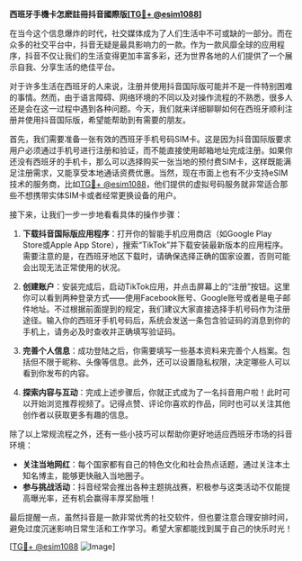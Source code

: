 **西班牙手機卡怎麽註冊抖音國際版[[TG💪+ @esim1088](https://t.me/s/esim1088)]**

在当今这个信息爆炸的时代，社交媒体成为了人们生活中不可或缺的一部分。而在众多的社交平台中，抖音无疑是最具影响力的一款。作为一款风靡全球的应用程序，抖音不仅让我们的生活变得更加丰富多彩，还为世界各地的人们提供了一个展示自我、分享生活的绝佳平台。

对于许多生活在西班牙的人来说，注册并使用抖音国际版可能并不是一件特别困难的事情。然而，由于语言障碍、网络环境的不同以及对操作流程的不熟悉，很多人还是会在这一过程中遇到各种问题。今天，我们就来详细聊聊如何在西班牙顺利注册并使用抖音国际版，希望能帮助到有需要的朋友。

首先，我们需要准备一张有效的西班牙手机号码SIM卡。这是因为抖音国际版要求用户必须通过手机号进行注册和验证，而不能直接使用邮箱地址完成注册。如果你还没有西班牙的手机卡，那么可以选择购买一张当地的预付费SIM卡，这样既能满足注册需求，又能享受本地通话资费优惠。当然，现在市面上也有不少支持eSIM技术的服务商，比如[TG💪+ @esim1088](https://t.me/s/esim1088)，他们提供的虚拟号码服务就非常适合那些不想携带实体SIM卡或者经常更换设备的用户。

接下来，让我们一步一步地看看具体的操作步骤：

1. **下载抖音国际版应用程序**：打开你的智能手机应用商店（如Google Play Store或Apple App Store），搜索“TikTok”并下载安装最新版本的应用程序。需要注意的是，在西班牙地区下载时，请确保选择正确的国家设置，否则可能会出现无法正常使用的状况。

2. **创建账户**：安装完成后，启动TikTok应用，并点击屏幕上的“注册”按钮。这里你可以看到两种登录方式——使用Facebook账号、Google账号或者是电子邮件地址。不过根据前面提到的规定，我们建议大家直接选择手机号码作为注册途径。输入你的西班牙手机号码后，系统会发送一条包含验证码的消息到你的手机上，请务必及时查收并正确填写验证码。

3. **完善个人信息**：成功登陆之后，你需要填写一些基本资料来完善个人档案。包括但不限于昵称、头像等信息。此外，还可以设置隐私权限，决定哪些人可以看到你发布的内容。

4. **探索内容与互动**：完成上述步骤后，你就正式成为了一名抖音用户啦！此时可以开始浏览推荐视频了。记得点赞、评论你喜欢的作品，同时也可以关注其他创作者以获取更多有趣的信息。

除了以上常规流程之外，还有一些小技巧可以帮助你更好地适应西班牙市场的抖音环境：

- **关注当地网红**：每个国家都有自己的特色文化和社会热点话题，通过关注本土知名博主，能够更快融入当地圈子。
- **参与挑战活动**：抖音经常会推出各种主题挑战赛，积极参与这类活动不仅能提高曝光率，还有机会赢得丰厚奖励哦！

最后提醒一点，虽然抖音是一款非常优秀的社交软件，但也要注意合理安排时间，避免过度沉迷影响日常生活和工作学习。希望大家都能找到属于自己的快乐时光！

[[TG💪+ @esim1088](https://t.me/s/esim1088) ![Image](https://i.postimg.cc/4NQfJmqS/Snipaste-2025-05-13-00-14-12.png)]